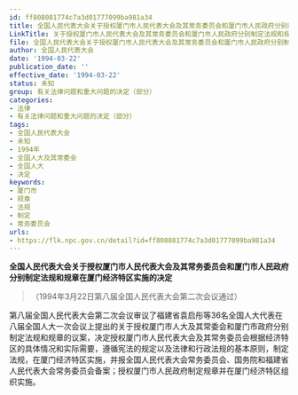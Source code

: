 ```yaml
---
id: ff808081774c7a3d01777099ba981a34
title: 全国人民代表大会关于授权厦门市人民代表大会及其常务委员会和厦门市人民政府分别制定法规和规章在厦门经济特区实施的决定
LinkTitle: 关于授权厦门市人民代表大会及其常务委员会和厦门市人民政府分别制定法规和规章在厦门经济特区实施的决定（1994）
file: 全国人民代表大会关于授权厦门市人民代表大会及其常务委员会和厦门市人民政府分别制定法规和规章在厦门经济特区实施的决定_ff808081774c7a3d01777099ba981a34.docx
author: 全国人民代表大会
date: '1994-03-22'
publication_date: ''
effective_date: '1994-03-22'
status: 未知
group: 有关法律问题和重大问题的决定（部分）
categories:
- 法律
- 有关法律问题和重大问题的决定（部分）
tags:
- 全国人民代表大会
- 未知
- 1994年
- 全国人大及其常委会
- 全国人大
- 决定
keywords:
- 厦门市
- 规章
- 法规
- 制定
- 常务委员会
urls:
- https://flk.npc.gov.cn/detail?id=ff808081774c7a3d01777099ba981a34
---
```


**全国人民代表大会关于授权厦门市人民代表大会及其常务委员会和厦门市人民政府分别制定法规和规章在厦门经济特区实施的决定**

> （1994年3月22日第八届全国人民代表大会第二次会议通过）

第八届全国人民代表大会第二次会议审议了福建省袁启彤等36名全国人大代表在八届全国人大一次会议上提出的关于授权厦门市人大及其常委会和厦门市政府分别制定法规和规章的议案，决定授权厦门市人民代表大会及其常务委员会根据经济特区的具体情况和实际需要，遵循宪法的规定以及法律和行政法规的基本原则，制定法规，在厦门经济特区实施，并报全国人民代表大会常务委员会、国务院和福建省人民代表大会常务委员会备案；授权厦门市人民政府制定规章并在厦门经济特区组织实施。
